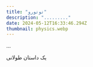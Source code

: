 ```yaml
---
title: "توتورو"
description: "........."
date: 2024-05-12T16:33:46.294Z
thumbnail: physics.webp
---
```


...
<PageIntro />

یک داستان طولانی

<LazyComments />
